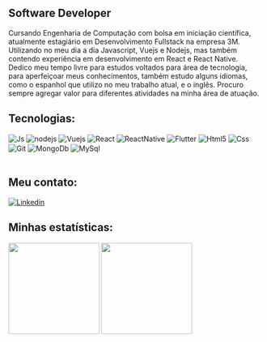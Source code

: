 <h2> Software Developer </h2>

<p> Cursando Engenharia de Computação com bolsa em iniciação científica, atualmente estagiário em Desenvolvimento Fullstack na empresa 3M. Utilizando no meu dia a dia Javascript, Vuejs e Nodejs, mas também contendo experiência em desenvolvimento em React e React Native.
Dedico meu tempo livre para estudos voltados para área de tecnologia, para aperfeiçoar meus conhecimentos, também estudo alguns idiomas, como o espanhol que utilizo no meu trabalho atual, e o inglês. Procuro sempre agregar valor para diferentes atividades na minha área de atuação. </p>
  
<h2>Tecnologias:</h2>

<div style="display: inline_block">
    <img align="center" alt="Js" src="https://img.shields.io/badge/JavaScript-F7DF1E?style=for-the-badge&logo=javascript&logoColor=black" />
    <img align="center" alt="nodejs" src="https://img.shields.io/badge/Node.js-43853D?style=for-the-badge&logo=node.js&logoColor=white" />
    <img align="center" alt="Vuejs" src="https://img.shields.io/badge/Vue.js-35495E?style=for-the-badge&logo=vue.js&logoColor=4FC08D" />
    <img align="center" alt="React" src="https://img.shields.io/badge/React-20232A?style=for-the-badge&logo=react&logoColor=61DAFB" />
    <img align="center" alt="ReactNative" src="https://img.shields.io/badge/React_Native-20232A?style=for-the-badge&logo=react&logoColor=61DAFB" />
    <img align="center" alt="Flutter" src="https://img.shields.io/badge/Flutter-02569B?style=for-the-badge&logo=flutter&logoColor=white" />
    <img align="center" alt="Html5" src="https://img.shields.io/badge/HTML5-E34F26?style=for-the-badge&logo=html5&logoColor=white" />
    <img align="center" alt="Css" src="https://img.shields.io/badge/CSS3-1572B6?style=for-the-badge&logo=css3&logoColor=white" />
    <img align="center" alt="Git" src="https://img.shields.io/badge/Git-E34F26?style=for-the-badge&logo=git&logoColor=white" />
    <img align="center" alt="MongoDb" src="https://img.shields.io/badge/MongoDB-4EA94B?style=for-the-badge&logo=mongodb&logoColor=white" />
    <img align="center" alt="MySql" src="https://img.shields.io/badge/MySQL-00000F?style=for-the-badge&logo=mysql&logoColor=white" />


  
  
</div><br/>
  
  <h2>Meu contato:</h2>
  
<div>
  <a href="https://www.linkedin.com/in/maicon-alves-03700419b/">
    <img align="center" alt="Linkedin" src="https://img.shields.io/badge/LinkedIn-0077B5?style=for-the-badge&logo=linkedin&logoColor=white" />
   </a>
<div/>
  
<h2>Minhas estatísticas:</h2>
  
<div>
  <a href="https://github.com/maicond02">
  <img height="180em" align="left" src="https://github-readme-stats.vercel.app/api/top-langs/?username=maicond02&layout=compact&langs_count=7&theme=dark&cache_seconds=1800"/>
  <img height="180em" src="https://github-readme-stats.vercel.app/api?username=maicond02&show_icons=true&theme=dark&include_all_commits=true&count_private=true"/>
</div>
